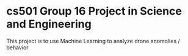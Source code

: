 # cs501 Group 16 Project in Science and Engineering

This project is to use Machine Learning to analyze drone anomolies / behavior
